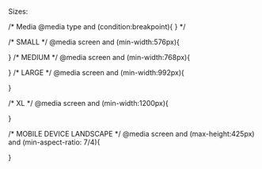 Sizes:

/* Media
@media type and (condition:breakpoint){
  }  */




  
/* SMALL */
@media screen and (min-width:576px){

}
/* MEDIUM */
@media screen and (min-width:768px){

}
/* LARGE */
@media screen and (min-width:992px){

}

/* XL */
@media screen and (min-width:1200px){

}


/* MOBILE DEVICE LANDSCAPE */
@media screen and (max-height:425px) and (min-aspect-ratio: 7/4){
    
}